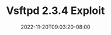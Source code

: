 ---
title: "Vsftpd 2.3.4 Exploit"
date: 2022-11-20T09:03:20-08:00
draft: true
cover: "01-tools-cover.jpg"
tags: cybersecurity, projects, kalilinux, metasploitable, exploit

---